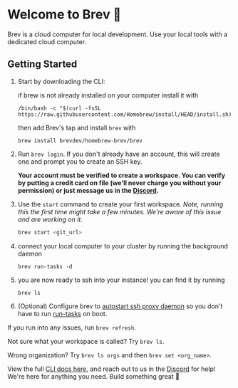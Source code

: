 # Welcome to Brev 🤙
Brev is a cloud computer for local development. Use your local tools with a dedicated cloud computer.

##  Getting Started

1.  Start by downloading the CLI:

    if brew is not already installed on your computer install it with
    ```
    /bin/bash -c "$(curl -fsSL https://raw.githubusercontent.com/Homebrew/install/HEAD/install.sh)"
    ```
    then add Brev's tap and install `brev` with
    ```
    brew install brevdev/homebrew-brev/brev
    ```

2. Run `brev login`. If you don't already have an account, this will create one and prompt you to create an SSH key.

    **Your account must be verified to create a workspace. You can verify by putting a credit card on file (we'll never charge you without your permission) or just message us in the [Discord](https://discord.gg/NVDyv7TUgJ).**

3. Use the `start` command to create your first workspace. *Note, running this the first time might take a few minutes. We're aware of this issue and are working on it.*

    ```zsh
    brev start <git_url>
    ```

4. connect your local computer to your cluster by running the background daemon

    ```
    brev run-tasks -d
    ```

5. you are now ready to ssh into your instance! you can find it by running

    ```
    brev ls
    ```

6. (Optional) Configure brev to [autostart ssh proxy daemon](/howto/configure-ssh-proxy-daemon-at-boot/) so you don't have to run [run-tasks](/reference/brev-cli#run-tasks) on boot.

If you run into any issues, run `brev refresh`.

Not sure what your workspace is called? Try `brev ls`.

Wrong organization? Try `brev ls orgs` and then `brev set <org_name>`.

View the full [CLI docs here](/reference/brev-cli), and reach out to us in the [Discord](https://discord.gg/NVDyv7TUgJ) for help! We're here for anything you need. Build something great 🤙
